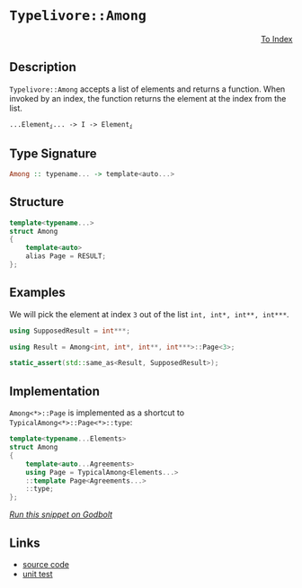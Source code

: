 <!-- Copyright 2024 Feng Mofan
SPDX-License-Identifier: Apache-2.0 -->

# `Typelivore::Among`

<p style='text-align: right;'><a href="../../../facilities/metafunctions.md#typelivore-among">To Index</a></p>

## Description

`Typelivore::Among` accepts a list of elements and returns a function.
When invoked by an index, the function returns the element at the index from the list.

<pre><code>...Element<sub><i>i</i></sub>... -> I -> Element<sub><i>i</i></sub></code></pre>

## Type Signature

```Haskell
Among :: typename... -> template<auto...>
```

## Structure

```C++
template<typename...>
struct Among
{
    template<auto>
    alias Page = RESULT;
};
```

## Examples

We will pick the element at index `3` out of the list `int, int*, int**, int***`.

```C++
using SupposedResult = int***;

using Result = Among<int, int*, int**, int***>::Page<3>;

static_assert(std::same_as<Result, SupposedResult>);
```

## Implementation

`Among<*>::Page` is implemented as a shortcut to `TypicalAmong<*>::Page<*>::type`:

```C++
template<typename...Elements>
struct Among
{
    template<auto...Agreements>
    using Page = TypicalAmong<Elements...>
    ::template Page<Agreements...>
    ::type;
};
```

[*Run this snippet on Godbolt*](https://godbolt.org/#z:OYLghAFBqd5QCxAYwPYBMCmBRdBLAF1QCcAaPECAMzwBtMA7AQwFtMQByARg9KtQYEAysib0QXACx8BBAKoBnTAAUAHpwAMvAFYTStJg1DIApACYAQuYukl9ZATwDKjdAGFUtAK4sGIAKwAzKSuADJ4DJgAcj4ARpjEIABsXKQADqgKhE4MHt6%2BAcEZWY4C4ZExLPGJKbaY9qUMQgRMxAR5Pn5BdQ05za0E5dFxCcmpCi1tHQXdEwNDldVjAJS2qF7EyOwc5oERyN5YANQmgW7IE%2BhYVKfYJhoAgvcPBJgsaQavp24EAJ5pjFYmAAdKDsPQ2IIFLdnhNiF4HEcACr/PCiWgPFgCYAnADsVlxABFTlZHs9Xu9Pphvn8Acw2EcAGJ4YgTGGPOEIgjI1HozHY77M1kEdlPfHPI6So4Uj5ML5nLIAL0wAH1uQBJUVSo6cxHKYioIjKJjATB4gnEwKkp6PbUyqnfJWqjVaqXETAARy8LMwCiOEE1gUthI0ywlUt13P1htQxtN30Dd1tUpM%2BKOXiyRml/zNp0JTJZbKteMt1vDkvtcupZyYXiIoOBD2A7rejAI0MCSYe2ozERxcdzQaO0aNJurbibLch7YbtxAIFp1bLRJJz3Jb1l8p%2BOfpZqFE1I2bpQKOQkwaAY6EPi93DYA8gQEAkO13Izy0mixPyjILCwRD2eF5XkcD5Pqys6dmu4rJhWG4OgqeDKmqRyJuWOoEPCeoGqOponDB5rppmOKLicQ4oh%2BfJYj%2BZygc%2BEHYPOlavMO2GxmOCZHAAtEcZhzguOYkiWq5kvhTHjk6yGofh7pej6foBnmeahmhb4jmx8ZnFJ3YpmmvZZiReYFsKgmpqWa6iXBVaOohzooa6koyd67ryYGwZcGG%2BGqaxA4JvZBF6cROakfmgECOgJkrla5nabBlJWTWdaoA2k6YK2UJ%2BQFw5jsFLExj5ZwpWlM6gjCUVkpFZaPGJNI7kCDbgkVL6whhXJHN%2BwBQdadqWVutb1qChXTk1%2BGZQOOXkZ%2BGJUR1ZwNUN9FoYxPVmvlE7Nql80lZB%2BGMQJZVimZIkPAA9AAVOdF2XVdx3PGdF3Ir67ZHJdN2PHdV0fedr02k8Zh7AwBxeMc3wXlsaTtqKzyZUIXhpMUmDoAASr6Xi0NyhkRAQF3CT9mXIwoqPo0O7XfJjh6Y6d5OCOdVNY%2BdfGrYEpWVQ8cyOMgKpMAoShtBAlzzgoQKcx2bj44TAGw/DSMo2jtxhvtHCrLQnD%2BLwfgcFopCoJwbjWNYOrrJsuZ/TwpAEJoiurAA1gEkjAhokhcLigQaP4GhmEkSRmAAHN7%2BicJIvAsBIGgaKQ6ua9rHC8AoIBh%2BbGuK6QcCwDAiAgOsBBpHW5CUGg7x0AkURApwqje0knFJJIRzAMgyBHFIwJmLwCOECQeDoHo/CCCIYjsFIMiCIoKjqInpC6KkADuxBMGknA8ErKtqxbWucHedbZ9yqBUEcZcV1XNd1w3dtmP6HgF/QxAnCbyy8AnWirBASD5x%2Bl%2B5xAL%2BF4kwBSGYfB0K8VklBYgr1iBEVovx568DAcwYgvw7yxG0OeBOpt87TjvAwWgkCx5YFiF4YAbgxC0FjtwXgWAWCGGAOIHBPoHB4AAG6%2BhXpgVQ546zbFNpjeoK9aB4FiDPOBHgsArwwngYOpDSCMOILETImBCRvEobwowFtVhUAMMABQAA1PAmBJ53jpFAwewh0T92kN3eQSg1ArwnvoShKA9aWH0Hw2OkBVioHBjkEhnFLh5lMJYawZhI5SOIB3JhriejIJyC4S80w/CpDCBEYYVRRipGKNkAQsS9BpMaAsEYiRxj1EiQIfoUxPCdD0HYIpTRJiDESYsFJtgamZPGDU3JyT8mrAUIbLYEhF4cFVuHFeUdd7l0rtXWu9dG6nwgLgNuV9djuTvio1YT4mBYESBAa2IBJCBGBAATkCLiSQDszCSCSKHfwSQ9n%2Bw4IHUgwdAhcGBCkJI3s9ney4Ekfwjt/AHKSIMseUcY5xzNio5Oacn4Zw3jnCgH9UAXyLiXDgrQWD0NxJxJgRwDiUIbns4ETzNatyICEzuqRzG93EAPcxw8rFj10H/aes8oF9IGRHXgUd15ZzrEcbeRwUVooxVigwWYuB4oJWfeFr8EjX0CGYW%2BoLE6P2fpKr%2B79P6XxAPy9F2KjCiq4GHGgaNnzANAeAuBhiYEQIQUghwhi0FtgwVgleuD8GENoMQwx5DFHbE1vgd0dDGEkMJaw5A7DDFcOVmPXh/CIFCJ9XfEJ4jTZSJkUoeRFCjBKNAIqvg6itE6L0QYiR5KTESDMbIGlo9Nb0tscovxVhHHRpcZsrWHiBBeJ8UGetASgkJBJWEltlS6HOAgK4ZpIRLxtKWKkzI6TchlIKDOkoOQp0NKHY0Ep7QF1xIicO6p8w6l5IqU07dx6D0VCPe5NYGwelXsjayoZnA%2BXEFReizFOqcSivxfbf0sziUysWQqh%2BKzMBrNGC2yNdyHl4odriX5uJnaSFOVXVIbLV7R1sCC%2B%2BScU7p0zpvNVKrL7FzYJwFFB8WAKHofXehX6qQTBbvgYlHcu6yApaYoxlbrEgGCIyuepCWXL0BWvaFW8d7kerpR6jRxaN4vo9yCA58pXzL%2BoEeV2GlUoCIwkQjCLEjUbhiqWTKp5OcxfVXf%2BRqgEQBAWPS15qJH2fgYg5Bdr4XoMwdg31mA8EEKISQ02XrM3xtIH6yJgbmEhrDRIiNPC%2BECN%2BHGkRibDEptkemxRfYwVqJNPm3R%2BjGCGJLX3MtnHLFVp0Dx2txgHE2CbfANxbaGAkOOvzbtlhAnsuCaE5tnTCl7uie4U98TJ2HvaVk2djRx3ZJXWN6du6N0nvyDu9dfRWlzbXUt8pLTz1JOnZ07p/dBMAsjk%2BiTRwpM0bo1WCYv6mMkAA%2Bp5ZpBVnrMoH0qDIAzB4sCIEfwbtHah1%2B7iV5J32WcGBfHZ7NtJD%2BH2f4b2Hs9mSD2c7Q5XBgiRsCEJ07GGNN9ObmD9DSzFWrCkVkZwkggA%3D%3D)

## Links

- [source code](../../../../conceptrodon/typelivore/among.hpp)
- [unit test](../../../../tests/unit/metafunctions/typelivore/among.test.hpp)
